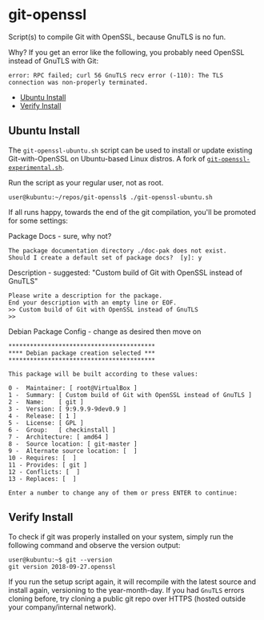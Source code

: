 # git-openssl
Script(s) to compile Git with OpenSSL, because GnuTLS is no fun.

Why? If you get an error like the following, you probably need OpenSSL instead of GnuTLS with Git:
```
error: RPC failed; curl 56 GnuTLS recv error (-110): The TLS connection was non-properly terminated.
```

- [Ubuntu Install](#ubuntu-install)
- [Verify Install](#verify-install)

## Ubuntu Install

The `git-openssl-ubuntu.sh` script can be used to install or update existing Git-with-OpenSSL on Ubuntu-based Linux distros. A fork of [`git-openssl-experimental.sh`](https://github.com/paul-nelson-baker/git-openssl-shellscript/blob/master/git-openssl-experimental.sh).

Run the script as your regular user, not as root.
```
user@kubuntu:~/repos/git-openssl$ ./git-openssl-ubuntu.sh
```
If all runs happy, towards the end of the git compilation, you'll be promoted for some settings:

Package Docs - sure, why not?
```
The package documentation directory ./doc-pak does not exist. 
Should I create a default set of package docs?  [y]: y
```

Description - suggested: "Custom build of Git with OpenSSL instead of GnuTLS"
```
Please write a description for the package.
End your description with an empty line or EOF.
>> Custom build of Git with OpenSSL instead of GnuTLS
>> 
```

Debian Package Config - change as desired then move on
```
*****************************************
**** Debian package creation selected ***
*****************************************

This package will be built according to these values: 

0 -  Maintainer: [ root@VirtualBox ]
1 -  Summary: [ Custom build of Git with OpenSSL instead of GnuTLS ]
2 -  Name:    [ git ]
3 -  Version: [ 9:9.9.9-9dev0.9 ]
4 -  Release: [ 1 ]
5 -  License: [ GPL ]
6 -  Group:   [ checkinstall ]
7 -  Architecture: [ amd64 ]
8 -  Source location: [ git-master ]
9 -  Alternate source location: [  ]
10 - Requires: [  ]
11 - Provides: [ git ]
12 - Conflicts: [  ]
13 - Replaces: [  ]

Enter a number to change any of them or press ENTER to continue:
```

## Verify Install

To check if git was properly installed on your system, simply run the following command and observe the version output:
```
user@kubuntu:~$ git --version
git version 2018-09-27.openssl
```
If you run the setup script again, it will recompile with the latest source and install again, versioning to the year-month-day. If you had `GnuTLS` errors cloning before, try cloning a public git repo over HTTPS (hosted outside your company/internal network).